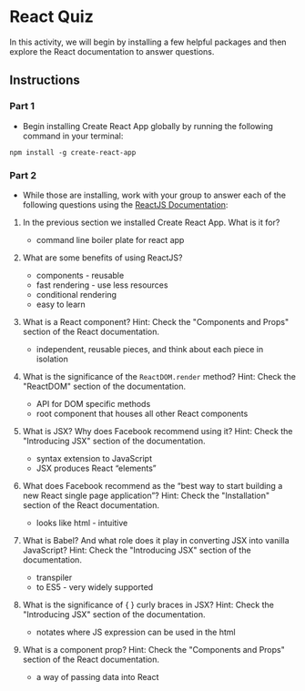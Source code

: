 # React Quiz

In this activity, we will begin by installing a few helpful packages and then explore the React documentation to answer questions.

## Instructions

### Part 1

* Begin installing Create React App globally by running the following command in your terminal:

`npm install -g create-react-app`

### Part 2

* While those are installing, work with your group to answer each of the following questions using the [ReactJS Documentation](https://facebook.github.io/react/):

1. In the previous section we installed Create React App. What is it for?
    - command line boiler plate for react app

2. What are some benefits of using ReactJS?
    - components - reusable
    - fast rendering - use less resources
    - conditional rendering
    - easy to learn

3. What is a React component? Hint: Check the "Components and Props" section of the React documentation.
    - independent, reusable pieces, and think about each piece in isolation

4. What is the significance of the `ReactDOM.render` method? Hint: Check the "ReactDOM" section of the documentation.
    - API for DOM specific methods
    - root component that houses all other React components

5. What is JSX? Why does Facebook recommend using it? Hint: Check the "Introducing JSX" section of the documentation.
    - syntax extension to JavaScript
    - JSX produces React “elements”

6. What does Facebook recommend as the “best way to start building a new React single page application”? Hint: Check the "Installation" section of the React documentation.
    - looks like html - intuitive

7. What is Babel? And what role does it play in converting JSX into vanilla JavaScript? Hint: Check the "Introducing JSX" section of the documentation.
    - transpiler
    - to ES5 - very widely supported

8. What is the significance of { } curly braces in JSX? Hint: Check the "Introducing JSX" section of the documentation.
    - notates where JS expression can be used in the html

9. What is a component prop? Hint: Check the "Components and Props" section of the React documentation.
    - a way of passing data into React
